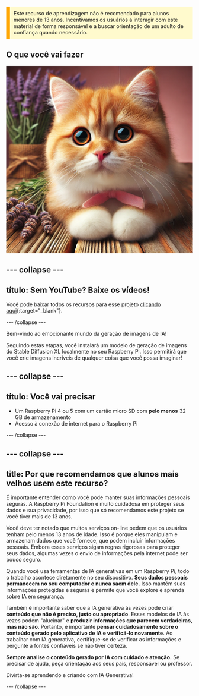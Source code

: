 <p style='border-left: solid; border-width:10px; border-color: #FFA500; background-color: #FFFACD; padding: 10px;'>
Este recurso de aprendizagem não é recomendado para alunos menores de 13 anos. Incentivamos os usuários a interagir com este material de forma responsável e a buscar orientação de um adulto de confiança quando necessário.
</p>

## O que você vai fazer

![A imagem mostra um primeiro plano de um gatinho fofo laranja e branco com olhos grandes, expressivos e um nariz rosa. O gatinho está descansando em uma superfície de madeira com as patas dobradas para baixo, usando um laço rosa em volta do pescoço. Atrás do gatinho, há raminhos de lavanda em um pacote rústico envolto em estopa, adicionando um fundo suave e natural à cena. A iluminação é quente, realçando o pelo macio do gatinho e criando uma atmosfera aconchegante e serena.](images/cat.jpg)

## --- collapse ---

## título: Sem YouTube? Baixe os vídeos!

Você pode baixar todos os recursos para esse projeto [clicando aqui](https://rpf.io/p/en/ai-images-on-pi-go){:target="_blank"}.

\--- /collapse ---

Bem-vindo ao emocionante mundo da geração de imagens de IA!

Seguindo estas etapas, você instalará um modelo de geração de imagens do Stable Diffusion XL localmente no seu Raspberry Pi. Isso permitirá que você crie imagens incríveis de qualquer coisa que você possa imaginar!

## --- collapse ---

## título: Você vai precisar

- Um Raspberry Pi 4 ou 5 com um cartão micro SD com **pelo menos** 32 GB de armazenamento
- Acesso à conexão de internet para o Raspberry Pi

\--- /collapse ---

## --- collapse ---

## title: Por que recomendamos que alunos mais velhos usem este recurso?

É importante entender como você pode manter suas informações pessoais seguras. A Raspberry Pi Foundation é muito cuidadosa em proteger seus dados e sua privacidade, por isso que só recomendamos este projeto se você tiver mais de 13 anos.

Você deve ter notado que muitos serviços on-line pedem que os usuários tenham pelo menos 13 anos de idade. Isso é porque eles manipulam e armazenam dados que você fornece, que podem incluir informações pessoais. Embora esses serviços sigam regras rigorosas para proteger seus dados, algumas vezes o envio de informações pela internet pode ser pouco seguro.

Quando você usa ferramentas de IA generativas em um Raspberry Pi, todo o trabalho acontece diretamente no seu dispositivo. **Seus dados pessoais permanecem no seu computador e nunca saem dele.** Isso mantém suas informações protegidas e seguras e permite que você explore e aprenda sobre IA em segurança.

Também é importante saber que a IA generativa às vezes pode criar **conteúdo que não é preciso, justo ou apropriado**. Esses modelos de IA às vezes podem "alucinar" e **produzir informações que parecem verdadeiras, mas não são**. Portanto, é importante **pensar cuidadosamente sobre o conteúdo gerado pelo aplicativo de IA e verificá-lo novamente**. Ao trabalhar com IA generativa, certifique-se de verificar as informações e pergunte a fontes confiáveis se não tiver certeza.

**Sempre analise o conteúdo gerado por IA com cuidado e atenção.** Se precisar de ajuda, peça orientação aos seus pais, responsável ou professor.

Divirta-se aprendendo e criando com IA Generativa!

\--- /collapse ---
